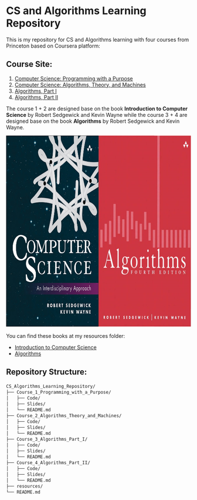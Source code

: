 # CS and Algorithms Learning Repository

This is my repository for CS and Algorithms learning with four courses from Princeton based on Coursera platform:

## Course Site: 
1. [Computer Science: Programming with a Purpose](https://www.coursera.org/learn/cs-programming-java)
2. [Computer Science: Algorithms, Theory, and Machines](https://www.coursera.org/learn/cs-algorithms-theory-machines?action=enroll)
3. [Algorithms, Part I](https://www.coursera.org/learn/algorithms-part1)
4. [Algorithms, Part II](https://www.coursera.org/learn/algorithms-part2)

The course 1 + 2 are designed base on the book **Introduction to Computer Science** by Robert Sedgewick and Kevin Wayne while the course 3 + 4 are designed base on the book **Algorithms** by Robert Sedgewick and Kevin Wayne.

<div style="display: flex; flex-direction: row; align-items: center;">
  <div style="flex: 1;; text-align: center;">
<img src="/resources/img/cs-book.jpg" width="400" height="520" alt="Introduction to Computer Science">
  </div>
 <div style="flex: 1; text-align: center;">
<img src="/resources/img/algorithms.png" width="400" height="520" alt="Algorithms">
  </div>
</div>

You can find these books at my resources folder:
- [Introduction to Computer Science](/resources/Computer-Science-Interdisciplinary-Approach.pdf)
- [Algorithms](/resources/Algorithms-4th-Edition.pdf)

## Repository Structure:

```
CS_Algorithms_Learning_Repository/
├── Course_1_Programming_with_a_Purpose/
│   ├── Code/
│   ├── Slides/
│   └── README.md
├── Course_2_Algorithms_Theory_and_Machines/
│   ├── Code/
│   ├── Slides/
│   └── README.md
├── Course_3_Algorithms_Part_I/
│   ├── Code/
│   ├── Slides/
│   └── README.md
├── Course_4_Algorithms_Part_II/
│   ├── Code/
│   ├── Slides/
│   └── README.md
├── resources/
└── README.md

```
